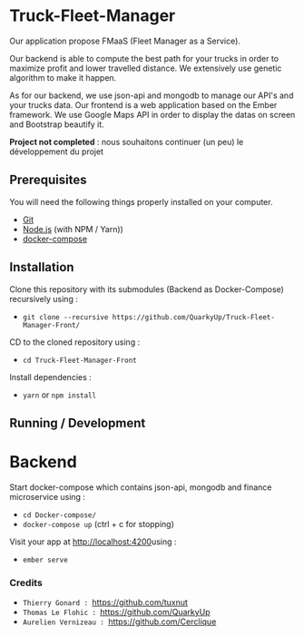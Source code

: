 # Truck-Fleet-Manager

Our application propose FMaaS (Fleet Manager as a Service).

Our backend is able to compute the best path for your trucks in order to maximize profit and lower travelled distance.
We extensively use genetic algorithm to make it happen.

As for our backend, we use json-api and mongodb to manage our API's and your trucks data.
Our frontend is a web application based on the Ember framework. We use Google Maps API in order to display the datas on screen and Bootstrap beautify it.

**Project not completed** : nous souhaitons continuer (un peu) le développement du projet

## Prerequisites

You will need the following things properly installed on your computer.

* [Git](https://git-scm.com/)
* [Node.js](https://nodejs.org/) (with NPM / Yarn))
* [docker-compose](https://docs.docker.com/compose/install/)

## Installation

Clone this repository with its submodules (Backend as Docker-Compose) recursively using :
* `git clone --recursive https://github.com/QuarkyUp/Truck-Fleet-Manager-Front/`

CD to the cloned repository using :
* `cd Truck-Fleet-Manager-Front`

Install dependencies :
* `yarn` or `npm install`

## Running / Development

# Backend 
Start docker-compose which contains json-api, mongodb and finance microservice using :
* `cd Docker-compose/`
* `docker-compose up` (ctrl + c for stopping)

Visit your app at [http://localhost:4200](http://localhost:4200)using :
* `ember serve`

### Credits

* `Thierry Gonard : `https://github.com/tuxnut
* `Thomas Le Flohic : `https://github.com/QuarkyUp
* `Aurelien Vernizeau : `https://github.com/Cerclique
